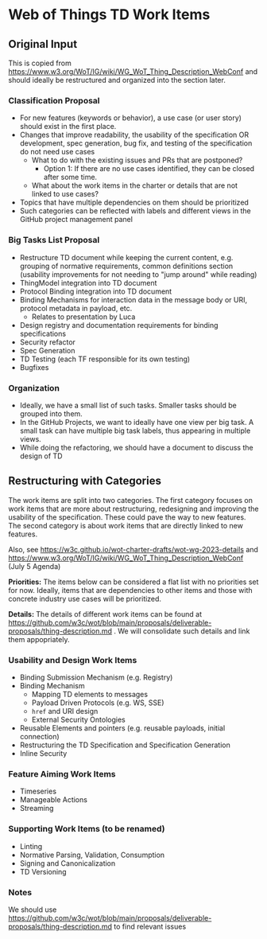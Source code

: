 # Web of Things TD Work Items

## Original Input

This is copied from https://www.w3.org/WoT/IG/wiki/WG_WoT_Thing_Description_WebConf and should ideally be restructured and organized into the section later.

### Classification Proposal

- For new features (keywords or behavior), a use case (or user story) should exist in the first place.
- Changes that improve readability, the usability of the specification OR development, spec generation, bug fix, and testing of the specification do not need use cases
  - What to do with the existing issues and PRs that are postponed?
    - Option 1: If there are no use cases identified, they can be closed after some time.
  - What about the work items in the charter or details that are not linked to use cases?
- Topics that have multiple dependencies on them should be prioritized
- Such categories can be reflected with labels and different views in the GitHub project management panel

### Big Tasks List Proposal

- Restructure TD document while keeping the current content, e.g. grouping of normative requirements, common definitions section (usability improvements for not needing to "jump around" while reading)
- ThingModel integration into TD document
- Protocol Binding integration into TD document
- Binding Mechanisms for interaction data in the message body or URI, protocol metadata in payload, etc.
  - Relates to presentation by Luca
- Design registry and documentation requirements for binding specifications
- Security refactor
- Spec Generation
- TD Testing (each TF responsible for its own testing)
- Bugfixes

### Organization

- Ideally, we have a small list of such tasks. Smaller tasks should be grouped into them.
- In the GitHub Projects, we want to ideally have one view per big task. A small task can have multiple big task labels, thus appearing in multiple views.
- While doing the refactoring, we should have a document to discuss the design of TD

## Restructuring with Categories

The work items are split into two categories. The first category focuses on work items that are more about restructuring, redesigning and improving the usability of the specification. These could pave the way to new features.
The second category is about work items that are directly linked to new features.

Also, see https://w3c.github.io/wot-charter-drafts/wot-wg-2023-details and https://www.w3.org/WoT/IG/wiki/WG_WoT_Thing_Description_WebConf (July 5 Agenda)

**Priorities:** The items below can be considered a flat list with no priorities set for now. Ideally, items that are dependencies to other items and those with concrete industry use cases will be prioritized.

**Details:** The details of different work items can be found at https://github.com/w3c/wot/blob/main/proposals/deliverable-proposals/thing-description.md . We will consolidate such details and link them appopriately.

### Usability and Design Work Items

- Binding Submission Mechanism (e.g. Registry)
- Binding Mechanism
  - Mapping TD elements to messages
  - Payload Driven Protocols (e.g. WS, SSE)
  - `href` and URI design
  - External Security Ontologies
- Reusable Elements and pointers (e.g. reusable payloads, initial connection)
- Restructuring the TD Specification and Specification Generation
- Inline Security

### Feature Aiming Work Items

- Timeseries
- Manageable Actions
- Streaming

### Supporting Work Items (to be renamed)

- Linting
- Normative Parsing, Validation, Consumption
- Signing and Canonicalization
- TD Versioning

### Notes

We should use <https://github.com/w3c/wot/blob/main/proposals/deliverable-proposals/thing-description.md> to find relevant issues
